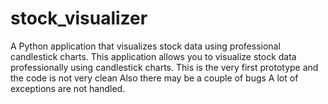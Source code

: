 # stock_visualizer
A Python application that visualizes stock data using professional candlestick charts. This application allows you to visualize stock data professionally using candlestick charts.  This is the very first prototype and the code is not very clean Also there may be a couple of bugs A lot of exceptions are not handled.
